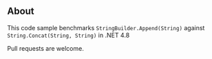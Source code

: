 ## About
This code sample benchmarks `StringBuilder.Append(String)` against `String.Concat(String, String)` in .NET 4.8

Pull requests are welcome.
